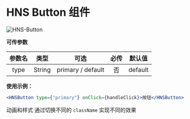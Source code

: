 # HNS Button 组件

<img src="https://img.shields.io/badge/HNS--Button-v1.0-%23ff6987" alt="HNS-Button">

**可传参数**

| 参数名  |   类型   |        可选         | 必传  |   默认值   |
|:----:|:------:|:-----------------:|:---:|:-------:|
| type | String | primary / default |  否  | default |

**使用示例：**

```jsx
<HNSButton type={"primary"} onClick={handleClick}>按钮</HNSButton>
```

动画和样式 通过切换不同的 `className` 实现不同的效果

